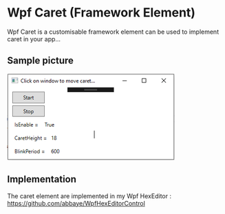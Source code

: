 # Wpf Caret (Framework Element)

Wpf Caret is a customisable framework element can be used to implement caret in your app...

## Sample picture

![example](wpfCaret.png?raw=true)

## Implementation

The caret element are implemented in my Wpf HexEditor : https://github.com/abbaye/WpfHexEditorControl
